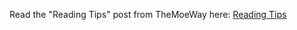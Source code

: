 Read the "Reading Tips" post from TheMoeWay here: [Reading Tips](https://learnjapanese.moe/readingtips/) 
